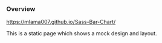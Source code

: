 ### Overview
https://mlama007.github.io/Sass-Bar-Chart/

This is a static page which shows a mock design and layout.
